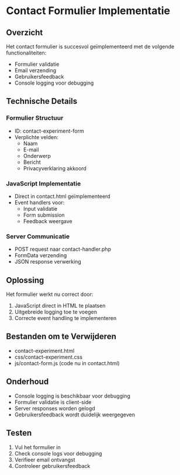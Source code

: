 # Contact Formulier Implementatie

## Overzicht
Het contact formulier is succesvol geïmplementeerd met de volgende functionaliteiten:
- Formulier validatie
- Email verzending
- Gebruikersfeedback
- Console logging voor debugging

## Technische Details

### Formulier Structuur
- ID: contact-experiment-form
- Verplichte velden:
  * Naam
  * E-mail
  * Onderwerp
  * Bericht
  * Privacyverklaring akkoord

### JavaScript Implementatie
- Direct in contact.html geïmplementeerd
- Event handlers voor:
  * Input validatie
  * Form submission
  * Feedback weergave

### Server Communicatie
- POST request naar contact-handler.php
- FormData verzending
- JSON response verwerking

## Oplossing
Het formulier werkt nu correct door:
1. JavaScript direct in HTML te plaatsen
2. Uitgebreide logging toe te voegen
3. Correcte event handling te implementeren

## Bestanden om te Verwijderen
- contact-experiment.html
- css/contact-experiment.css
- js/contact-form.js (code nu in contact.html)

## Onderhoud
- Console logging is beschikbaar voor debugging
- Formulier validatie is client-side
- Server responses worden gelogd
- Gebruikersfeedback wordt duidelijk weergegeven

## Testen
1. Vul het formulier in
2. Check console logs voor debugging
3. Verifieer email ontvangst
4. Controleer gebruikersfeedback
